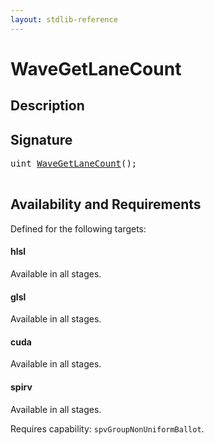 ```yaml
---
layout: stdlib-reference
---
```


# WaveGetLaneCount

## Description





## Signature 

<pre>
uint <a href="/stdlib-reference/global-decls/WaveGetLaneCount">WaveGetLaneCount</a>();

</pre>

## Availability and Requirements

Defined for the following targets:

#### hlsl
Available in all stages.

#### glsl
Available in all stages.

#### cuda
Available in all stages.

#### spirv
Available in all stages.

Requires capability: `spvGroupNonUniformBallot`.



